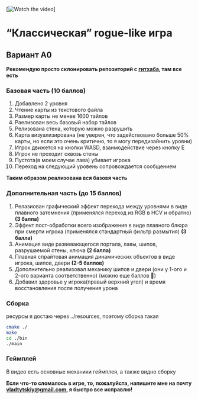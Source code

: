 [![Watch the video](https://i.ibb.co/rGWbzHq/2022-05-06-13-51-17.png)]

# “Классическая” rogue-like игра
## Вариант A0
**Рекомендую просто склонировать репозиторий с [гитхаба](https://github.com/pandao/editor.md ), там все есть**
### Базовая часть (10 баллов)
1. Добавлено 2 уровня
2. Чтение карты из текстового файла
3. Размер карты не менее 1600 тайлов
4. Раелизован весь базовый набор тайлов
5. Релизована стена, которую можно разрушить
6. Карта визуализирована (не уверен, что задействовано больше 50% карты, но если это очень критично, то я могу передизайнить уровни)
7. Игрок движется на кнопки WASD, взаимодействие через кнопку E
8. Игрок не проходит сквозь стены
9. Пустота(в моем случае лава) убивает игрока
10. Переход на следующий уровень сопровождается сообщением

**Таким образом реализована вся базовя часть**

### Дополнительная часть (до 15 баллов)
1. Релазиован графический эффект перехода между уровнями в виде плавного затемнения (применялся переход из RGB в HСV и обратно) **(3 балла)**
2. Эффект пост-обработки всего изображения в виде плавного блюра при смерти игрока (применялся стандартный фильтр размытия) **(3 балла)**
4. Анимация виде развевающегося портала, лавы, шипов, разрушаемой стены, ключа **(2 балла)**
5. Плавная спрайтовая анимация динамических объектов в виде игрока, шипов, двери **(2-5 баллов)**
6. Дополнительно реализовал механику шипов и двери (они у 1-ого и 2-ого варианта соответственно) (можно еще баллов 🙏)
7. Добавил здоровье у игрока(правый верхний угол) и время восстановления после получения урона

### Сборка
ресурсы я достаю через ../resources, поэтому сборка такая
```bash
cmake ./
make
cd ./bin
./main
```
### Геймплей
В видео есть основные механики геймплея, а также видно сборку

**Если что-то сломалось в игре, то, пожалуйста, напишите мне на почту vladtytskiy@gmail.com, я быстро все исправлю!**

